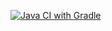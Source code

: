 [![Java CI with Gradle](https://github.com/NikitosSpiridonov/TestForm/actions/workflows/gradle.yml/badge.svg)](https://github.com/NikitosSpiridonov/TestForm/actions/workflows/gradle.yml)